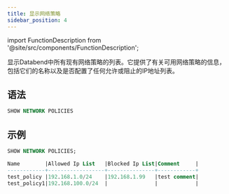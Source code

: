 ```yaml
---
title: 显示网络策略
sidebar_position: 4
---
```


import FunctionDescription from '@site/src/components/FunctionDescription';

<FunctionDescription description="引入或更新版本：v1.2.26"/>

显示Databend中所有现有网络策略的列表。它提供了有关可用网络策略的信息，包括它们的名称以及是否配置了任何允许或阻止的IP地址列表。

## 语法

```sql
SHOW NETWORK POLICIES
```

## 示例

```sql
SHOW NETWORK POLICIES;

Name        |Allowed Ip List   |Blocked Ip List|Comment     |
------------+------------------+---------------+------------+
test_policy |192.168.1.0/24    |192.168.1.99   |test comment|
test_policy1|192.168.100.0/24  |               |            |
```